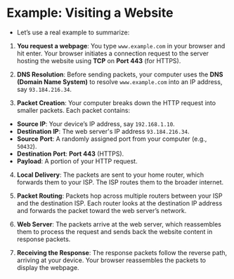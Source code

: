 # Example: Visiting a Website
- Let’s use a real example to summarize:

1. **You request a webpage**: You type `www.example.com` in your browser and hit enter. Your browser initiates a connection request to the server hosting the website using **TCP** on **Port 443** (for HTTPS).

2. **DNS Resolution**: Before sending packets, your computer uses the **DNS (Domain Name System)** to resolve `www.example.com` into an IP address, say `93.184.216.34`.

3. **Packet Creation**: Your computer breaks down the HTTP request into smaller packets. Each packet contains:

- **Source IP**: Your device’s IP address, say `192.168.1.10`.
- **Destination IP**: The web server's IP address `93.184.216.34`.
- **Source Port**: A randomly assigned port from your computer (e.g., `50432`).
- **Destination Port**: **Port 443** (HTTPS).
- **Payload**: A portion of your HTTP request.
4. **Local Delivery**: The packets are sent to your home router, which forwards them to your ISP. The ISP routes them to the broader internet.

5. **Packet Routing**: Packets hop across multiple routers between your ISP and the destination ISP. Each router looks at the destination IP address and forwards the packet toward the web server’s network.

6. **Web Server**: The packets arrive at the web server, which reassembles them to process the request and sends back the website content in response packets.

7. **Receiving the Response**: The response packets follow the reverse path, arriving at your device. Your browser reassembles the packets to display the webpage.